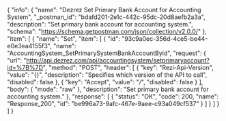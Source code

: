 {
  "info": {
    "name": "Dezrez Set Primary Bank Account for Accounting System",
    "_postman_id": "bdafd201-2e1c-442c-95dc-20d8aefb2a3a",
    "description": "Set primary bank account for accounting system.",
    "schema": "https://schema.getpostman.com/json/collection/v2.0.0/"
  },
  "item": [
    {
      "name": "Set",
      "item": [
        {
          "id": "93c9a0ec-356d-4ce5-be44-e0e3ea4155f3",
          "name": "AccountingSystem_SetPrimarySystemBankAccountByid",
          "request": {
            "url": "http://api.dezrez.com/api/accountingsystem/setprimaryaccount?id=%7B%7D",
            "method": "POST",
            "header": [
              {
                "key": "Rezi-Api-Version",
                "value": "{}",
                "description": "Specifies which version of the API to call",
                "disabled": false
              },
              {
                "key": "Accept",
                "value": "*/*",
                "disabled": false
              }
            ],
            "body": {
              "mode": "raw"
            },
            "description": "Set primary bank account for accounting system."
          },
          "response": [
            {
              "status": "OK",
              "code": 200,
              "name": "Response_200",
              "id": "be996a73-9afc-467e-9aee-c93a049cf537"
            }
          ]
        }
      ]
    }
  ]
}